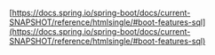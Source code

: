 
[https://docs.spring.io/spring-boot/docs/current-SNAPSHOT/reference/htmlsingle/#boot-features-sql](https://docs.spring.io/spring-boot/docs/current-SNAPSHOT/reference/htmlsingle/#boot-features-sql)